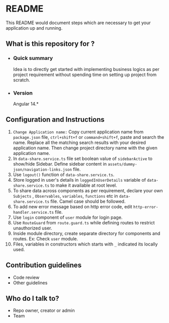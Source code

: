 # README #

This README would document steps which are necessary to get your application up and running.

## What is this repository for ? ##

* ### Quick summary ###

    Idea is to directly get started with implementing business logics as per project requirement without spending time on setting up project from scratch.

* ### Version ###

    Angular 14.*<br>

## Configuration and Instructions ##

  1. `Change Application name:` Copy current application name from `package.json` file, `ctrl+shift+f` or `command+shift+f`, paste and search the name. Replace all the matching search results with your desired application name. Then change project directory name with the given application name.
  2. In `data-share.service.ts` file set boolean value of `sidebarActive` to show/hide Sidebar. Define sidebar content in `assets/dummy-json/navigation-links.json` file.
  3. Use `logout()` function of `data-share.service.ts`.
  4. Store logged in user's details in `loggedInUserDetails` variable of `data-share.service.ts` to make it available at root level.
  5. To share data across components as per requirement, declare your own `Subjects` , `Observables`, `variables`, `functions` etc in `data-share.service.ts` file. Camel case should be followed.
  6. To add new error message based on http error code, edit `http-error-handler.service.ts` file.
  7. Use `login` component of `user` module for login page.
  8. Use `RouteGuard` from `route.guard.ts` while defining routes to restrict unauthorized user.
  9. Inside module directory, create separate directory for components and routes. Ex: Check `user` module.
  10. Files, variables in constructors which starts with `_` indicated its locally used.

## Contribution guidelines ##

* Code review
* Other guidelines

## Who do I talk to? ##

* Repo owner, creator or admin
* Team
